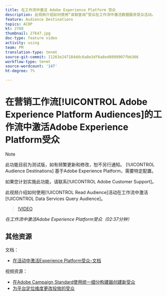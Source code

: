 ```yaml
---
title: 在工作流中激活 Adobe Experience Platform 受众
description: 此视频介绍如何使用“读取查询”受众在工作流中激活数据服务受众活动。
feature: Audience Destinations
topics: ACOP
kt: 2760
thumbnail: 27647.jpg
doc-type: feature video
activity: using
team: PM
translation-type: tm+mt
source-git-commit: 11263e247184ddc6a8e3df6a8ed0899907fbb366
workflow-type: tm+mt
source-wordcount: '147'
ht-degree: 7%

---
```



# 在营销工作流[!UICONTROL Adobe Experience Platform Audiences]的工作流中激活Adobe Experience Platform受众

>[!NOTE]
>
>此功能目前为测试版，如有频繁更新和修改，恕不另行通知。 [!UICONTROL Audience Destinations] 基于Adobe Experience Platform，需要特定配置。
>
>如果您计划实施此功能，请联系[!UICONTROL Adobe Customer Support]。

此视频介绍如何使用[!UICONTROL Read Audience]活动在工作流中激活[!UICONTROL Data Services Query Audience]。

>[!VIDEO](https://video.tv.adobe.com/v/27647?quality=12)

*在工作流中激活Adobe Experience Platform受众（02:37分钟）*

## 其他资源

文档：

* [在活动中激活Experience Platform受众-文档](https://docs.adobe.com/content/help/en/campaign-standard/using/profiles-and-audiences/working-with-adobe-experience-platform/aep-about-audience-destinations-service.html)

视频资源：

* [在Adobe Campaign Standard使用统一细分构建器创建新受众](/help/profiles-and-audiences/audience-destinations/creating-audiences-using-segment-builder.md)
* [为平台定位维度更改投放的受众](/help/profiles-and-audiences/audience-destinations/changing-targeting-dimension.md)

